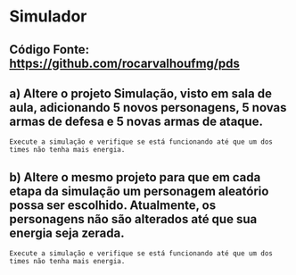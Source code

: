 # Simulador

## Código Fonte: https://github.com/rocarvalhoufmg/pds

## a) Altere o projeto Simulação, visto em sala de aula, adicionando 5 novos personagens, 5 novas armas de defesa e 5 novas armas de ataque. 

    Execute a simulação e verifique se está funcionando até que um dos times não tenha mais energia.

## b) Altere o mesmo projeto para que em cada etapa da simulação um personagem aleatório possa ser escolhido. Atualmente, os personagens não são alterados até que sua energia seja zerada. 

    Execute a simulação e verifique se está funcionando até que um dos times não tenha mais energia.
